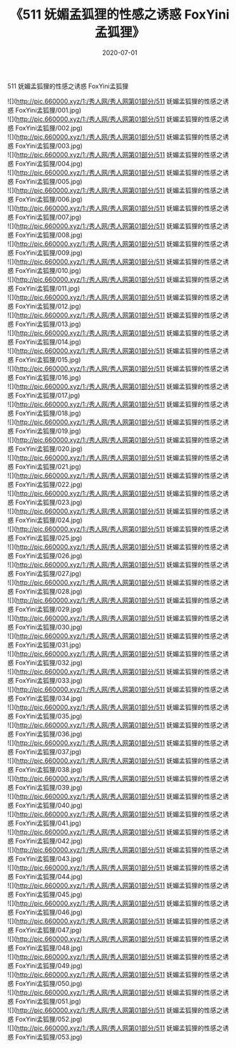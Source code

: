 ﻿---
layout: post
title:  《511 妩媚孟狐狸的性感之诱惑 FoxYini孟狐狸》
date:   2020-07-01
img: http://pic.660000.xyz/1:/秀人网/秀人网第01部分/511 妩媚孟狐狸的性感之诱惑 FoxYini孟狐狸/000.jpg
categories: [美女, 清纯, 唯美]
---

511 妩媚孟狐狸的性感之诱惑 FoxYini孟狐狸

  ![](http://pic.660000.xyz/1:/秀人网/秀人网第01部分/511 妩媚孟狐狸的性感之诱惑 FoxYini孟狐狸/001.jpg) <br> ![](http://pic.660000.xyz/1:/秀人网/秀人网第01部分/511 妩媚孟狐狸的性感之诱惑 FoxYini孟狐狸/002.jpg) <br> ![](http://pic.660000.xyz/1:/秀人网/秀人网第01部分/511 妩媚孟狐狸的性感之诱惑 FoxYini孟狐狸/003.jpg) <br> ![](http://pic.660000.xyz/1:/秀人网/秀人网第01部分/511 妩媚孟狐狸的性感之诱惑 FoxYini孟狐狸/004.jpg) <br> ![](http://pic.660000.xyz/1:/秀人网/秀人网第01部分/511 妩媚孟狐狸的性感之诱惑 FoxYini孟狐狸/005.jpg) <br> ![](http://pic.660000.xyz/1:/秀人网/秀人网第01部分/511 妩媚孟狐狸的性感之诱惑 FoxYini孟狐狸/006.jpg) <br> ![](http://pic.660000.xyz/1:/秀人网/秀人网第01部分/511 妩媚孟狐狸的性感之诱惑 FoxYini孟狐狸/007.jpg) <br> ![](http://pic.660000.xyz/1:/秀人网/秀人网第01部分/511 妩媚孟狐狸的性感之诱惑 FoxYini孟狐狸/008.jpg) <br> ![](http://pic.660000.xyz/1:/秀人网/秀人网第01部分/511 妩媚孟狐狸的性感之诱惑 FoxYini孟狐狸/009.jpg) <br> ![](http://pic.660000.xyz/1:/秀人网/秀人网第01部分/511 妩媚孟狐狸的性感之诱惑 FoxYini孟狐狸/010.jpg) <br> ![](http://pic.660000.xyz/1:/秀人网/秀人网第01部分/511 妩媚孟狐狸的性感之诱惑 FoxYini孟狐狸/011.jpg) <br> ![](http://pic.660000.xyz/1:/秀人网/秀人网第01部分/511 妩媚孟狐狸的性感之诱惑 FoxYini孟狐狸/012.jpg) <br> ![](http://pic.660000.xyz/1:/秀人网/秀人网第01部分/511 妩媚孟狐狸的性感之诱惑 FoxYini孟狐狸/013.jpg) <br> ![](http://pic.660000.xyz/1:/秀人网/秀人网第01部分/511 妩媚孟狐狸的性感之诱惑 FoxYini孟狐狸/014.jpg) <br> ![](http://pic.660000.xyz/1:/秀人网/秀人网第01部分/511 妩媚孟狐狸的性感之诱惑 FoxYini孟狐狸/015.jpg) <br> ![](http://pic.660000.xyz/1:/秀人网/秀人网第01部分/511 妩媚孟狐狸的性感之诱惑 FoxYini孟狐狸/016.jpg) <br> ![](http://pic.660000.xyz/1:/秀人网/秀人网第01部分/511 妩媚孟狐狸的性感之诱惑 FoxYini孟狐狸/017.jpg) <br> ![](http://pic.660000.xyz/1:/秀人网/秀人网第01部分/511 妩媚孟狐狸的性感之诱惑 FoxYini孟狐狸/018.jpg) <br> ![](http://pic.660000.xyz/1:/秀人网/秀人网第01部分/511 妩媚孟狐狸的性感之诱惑 FoxYini孟狐狸/019.jpg) <br> ![](http://pic.660000.xyz/1:/秀人网/秀人网第01部分/511 妩媚孟狐狸的性感之诱惑 FoxYini孟狐狸/020.jpg) <br> ![](http://pic.660000.xyz/1:/秀人网/秀人网第01部分/511 妩媚孟狐狸的性感之诱惑 FoxYini孟狐狸/021.jpg) <br> ![](http://pic.660000.xyz/1:/秀人网/秀人网第01部分/511 妩媚孟狐狸的性感之诱惑 FoxYini孟狐狸/022.jpg) <br> ![](http://pic.660000.xyz/1:/秀人网/秀人网第01部分/511 妩媚孟狐狸的性感之诱惑 FoxYini孟狐狸/023.jpg) <br> ![](http://pic.660000.xyz/1:/秀人网/秀人网第01部分/511 妩媚孟狐狸的性感之诱惑 FoxYini孟狐狸/024.jpg) <br> ![](http://pic.660000.xyz/1:/秀人网/秀人网第01部分/511 妩媚孟狐狸的性感之诱惑 FoxYini孟狐狸/025.jpg) <br> ![](http://pic.660000.xyz/1:/秀人网/秀人网第01部分/511 妩媚孟狐狸的性感之诱惑 FoxYini孟狐狸/026.jpg) <br> ![](http://pic.660000.xyz/1:/秀人网/秀人网第01部分/511 妩媚孟狐狸的性感之诱惑 FoxYini孟狐狸/027.jpg) <br> ![](http://pic.660000.xyz/1:/秀人网/秀人网第01部分/511 妩媚孟狐狸的性感之诱惑 FoxYini孟狐狸/028.jpg) <br> ![](http://pic.660000.xyz/1:/秀人网/秀人网第01部分/511 妩媚孟狐狸的性感之诱惑 FoxYini孟狐狸/029.jpg) <br> ![](http://pic.660000.xyz/1:/秀人网/秀人网第01部分/511 妩媚孟狐狸的性感之诱惑 FoxYini孟狐狸/030.jpg) <br> ![](http://pic.660000.xyz/1:/秀人网/秀人网第01部分/511 妩媚孟狐狸的性感之诱惑 FoxYini孟狐狸/031.jpg) <br> ![](http://pic.660000.xyz/1:/秀人网/秀人网第01部分/511 妩媚孟狐狸的性感之诱惑 FoxYini孟狐狸/032.jpg) <br> ![](http://pic.660000.xyz/1:/秀人网/秀人网第01部分/511 妩媚孟狐狸的性感之诱惑 FoxYini孟狐狸/033.jpg) <br> ![](http://pic.660000.xyz/1:/秀人网/秀人网第01部分/511 妩媚孟狐狸的性感之诱惑 FoxYini孟狐狸/034.jpg) <br> ![](http://pic.660000.xyz/1:/秀人网/秀人网第01部分/511 妩媚孟狐狸的性感之诱惑 FoxYini孟狐狸/035.jpg) <br> ![](http://pic.660000.xyz/1:/秀人网/秀人网第01部分/511 妩媚孟狐狸的性感之诱惑 FoxYini孟狐狸/036.jpg) <br> ![](http://pic.660000.xyz/1:/秀人网/秀人网第01部分/511 妩媚孟狐狸的性感之诱惑 FoxYini孟狐狸/037.jpg) <br> ![](http://pic.660000.xyz/1:/秀人网/秀人网第01部分/511 妩媚孟狐狸的性感之诱惑 FoxYini孟狐狸/038.jpg) <br> ![](http://pic.660000.xyz/1:/秀人网/秀人网第01部分/511 妩媚孟狐狸的性感之诱惑 FoxYini孟狐狸/039.jpg) <br> ![](http://pic.660000.xyz/1:/秀人网/秀人网第01部分/511 妩媚孟狐狸的性感之诱惑 FoxYini孟狐狸/040.jpg) <br> ![](http://pic.660000.xyz/1:/秀人网/秀人网第01部分/511 妩媚孟狐狸的性感之诱惑 FoxYini孟狐狸/041.jpg) <br> ![](http://pic.660000.xyz/1:/秀人网/秀人网第01部分/511 妩媚孟狐狸的性感之诱惑 FoxYini孟狐狸/042.jpg) <br> ![](http://pic.660000.xyz/1:/秀人网/秀人网第01部分/511 妩媚孟狐狸的性感之诱惑 FoxYini孟狐狸/043.jpg) <br> ![](http://pic.660000.xyz/1:/秀人网/秀人网第01部分/511 妩媚孟狐狸的性感之诱惑 FoxYini孟狐狸/044.jpg) <br> ![](http://pic.660000.xyz/1:/秀人网/秀人网第01部分/511 妩媚孟狐狸的性感之诱惑 FoxYini孟狐狸/045.jpg) <br> ![](http://pic.660000.xyz/1:/秀人网/秀人网第01部分/511 妩媚孟狐狸的性感之诱惑 FoxYini孟狐狸/046.jpg) <br> ![](http://pic.660000.xyz/1:/秀人网/秀人网第01部分/511 妩媚孟狐狸的性感之诱惑 FoxYini孟狐狸/047.jpg) <br> ![](http://pic.660000.xyz/1:/秀人网/秀人网第01部分/511 妩媚孟狐狸的性感之诱惑 FoxYini孟狐狸/048.jpg) <br> ![](http://pic.660000.xyz/1:/秀人网/秀人网第01部分/511 妩媚孟狐狸的性感之诱惑 FoxYini孟狐狸/049.jpg) <br> ![](http://pic.660000.xyz/1:/秀人网/秀人网第01部分/511 妩媚孟狐狸的性感之诱惑 FoxYini孟狐狸/050.jpg) <br> ![](http://pic.660000.xyz/1:/秀人网/秀人网第01部分/511 妩媚孟狐狸的性感之诱惑 FoxYini孟狐狸/051.jpg) <br> ![](http://pic.660000.xyz/1:/秀人网/秀人网第01部分/511 妩媚孟狐狸的性感之诱惑 FoxYini孟狐狸/052.jpg) <br> ![](http://pic.660000.xyz/1:/秀人网/秀人网第01部分/511 妩媚孟狐狸的性感之诱惑 FoxYini孟狐狸/053.jpg) <br>